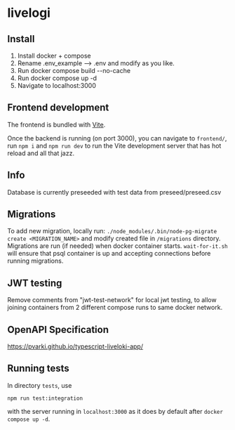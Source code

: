 # livelogi

## Install

1. Install docker + compose
2. Rename .env_example --> .env and modify as you like.
3. Run docker compose build --no-cache
4. Run docker compose up -d
5. Navigate to localhost:3000

## Frontend development

The frontend is bundled with [Vite](https://vitejs.dev/).

Once the backend is running (on port 3000), you can navigate to `frontend/`,
run `npm i` and `npm run dev` to run the Vite development server that has
hot reload and all that jazz.

## Info

Database is currently preseeded with test data from preseed/preseed.csv

## Migrations

To add new migration, locally run: `./node_modules/.bin/node-pg-migrate create <MIGRATION_NAME>` and modify created file in `/migrations` directory.
Migrations are run (if needed) when docker container starts. `wait-for-it.sh` will ensure that psql container is up and accepting connections before running migrations.

## JWT testing

Remove comments from "jwt-test-network" for local jwt testing, to allow joining containers from 2 different compose runs to same docker network.

## OpenAPI Specification

https://pvarki.github.io/typescript-liveloki-app/

## Running tests

In directory `tests`, use

```shell
npm run test:integration
```

with the server running in `localhost:3000` as it does by default after `docker compose up -d`.
